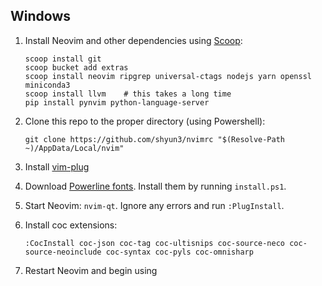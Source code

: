 ## Windows

1. Install Neovim and other dependencies using [Scoop](http://scoop.sh):
    ```
    scoop install git
    scoop bucket add extras
    scoop install neovim ripgrep universal-ctags nodejs yarn openssl miniconda3
    scoop install llvm    # this takes a long time
    pip install pynvim python-language-server
    ```

1. Clone this repo to the proper directory (using Powershell):
    ```
    git clone https://github.com/shyun3/nvimrc "$(Resolve-Path ~)/AppData/Local/nvim"
    ```

1. Install [vim-plug](https://github.com/junegunn/vim-plug)

1. Download [Powerline fonts](https://github.com/powerline/fonts). Install them
   by running `install.ps1`.

1. Start Neovim: `nvim-qt`. Ignore any errors and run `:PlugInstall`.

1. Install coc extensions:
    ```
    :CocInstall coc-json coc-tag coc-ultisnips coc-source-neco coc-source-neoinclude coc-syntax coc-pyls coc-omnisharp
    ```

1. Restart Neovim and begin using
